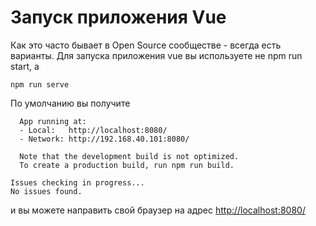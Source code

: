 # Запуск приложения Vue

Как это часто бывает в Open Source сообществе - всегда есть варианты. Для запуска приложения vue вы используете не npm run start, а

```terminal
npm run serve
```

По умолчанию вы получите

```terminal
  App running at:
  - Local:   http://localhost:8080/
  - Network: http://192.168.40.101:8080/

  Note that the development build is not optimized.
  To create a production build, run npm run build.

Issues checking in progress...
No issues found.
```

и вы можете направить свой браузер на адрес [http://localhost:8080/](http://localhost:8080/)
